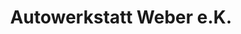 ---
title: "Autowerkstatt Weber e.K."
url: /neresheim/autowerkstatt-weber-e-k/
shop: Autowerkstatt
---